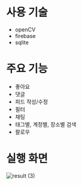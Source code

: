 # 사용 기술
- openCV
- firebase
- sqlite

# 주요 기능
- 좋아요
- 댓글
- 피드 작성/수정
- 필터
- 채팅
- 태그별, 계정별, 장소별 검색
- 팔로우

# 실행 화면
![result (3)](https://user-images.githubusercontent.com/26181611/97955724-32fe2000-1dea-11eb-87d2-ef5900772ac6.gif)
<br>
